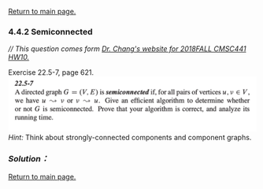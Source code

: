 <a href="../../README.md#4.4.2">Return to main page.</a>

### 4.4.2 Semiconnected

<i>// This question comes form <a href="https://www.csee.umbc.edu/~chang/cs441/hw/hw10.shtml">Dr. Chang's website for 2018FALL CMSC441 HW10. </a> </i>

Exercise 22.5-7, page 621.
<BR>
<img src="22.5-7.png">
<i>Hint:</i> Think about strongly-connected components and component
graphs.

### ***Solution：***


<a href="../../README.md#4.4.2">Return to main page.</a>
